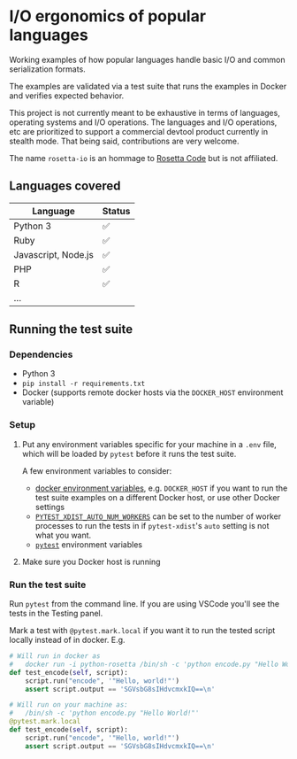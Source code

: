 # I/O ergonomics of popular languages

Working examples of how popular languages handle basic I/O and common serialization formats.

The examples are validated via a test suite that runs the examples in Docker and verifies expected behavior.

This project is not currently meant to be exhaustive in terms of languages, operating systems and I/O operations. The languages and I/O operations, etc are prioritized to support a commercial devtool product currently in stealth mode. That being said, contributions are very welcome.

The name `rosetta-io` is an hommage to [Rosetta Code](https://rosettacode.org/wiki/Rosetta_Code) but is not affiliated.

## Languages covered

| Language            | Status      |
| ------------------- | ----------- |
| Python 3            | ✅          |
| Ruby                | ✅          |
| Javascript, Node.js | ✅          |
| PHP                 | ✅          |
| R                   | ✅          |
| …                   |             |

## Running the test suite

### Dependencies

- Python 3
- `pip install -r requirements.txt`
- Docker (supports remote docker hosts via the `DOCKER_HOST` environment variable)

### Setup

1. Put any environment variables specific for your machine in a `.env` file, which will be loaded by `pytest` before it runs the test suite.

    A few environment variables to consider:
    - [docker environment variables][env-vars-docker], e.g. `DOCKER_HOST` if you want to run the test suite examples on a different Docker host, or use other Docker settings
    - [`PYTEST_XDIST_AUTO_NUM_WORKERS`][env-vars-pytest-xdist] can be set to the number of worker processes to run the tests in if `pytest-xdist`'s `auto` setting is not what you want.
    - [`pytest`][env-vars-pytest] environment variables

2. Make sure you Docker host is running

### Run the test suite

Run `pytest` from the command line. If you are using VSCode you'll see the tests in the Testing panel.

Mark a test with `@pytest.mark.local` if you want it to run the tested script locally instead of in docker. E.g.

```python
# Will run in docker as
#   docker run -i python-rosetta /bin/sh -c 'python encode.py "Hello World!"'
def test_encode(self, script):
    script.run("encode", '"Hello, world!"')
    assert script.output == 'SGVsbG8sIHdvcmxkIQ==\n'

# Will run on your machine as:
#   /bin/sh -c 'python encode.py "Hello World!"'
@pytest.mark.local
def test_encode(self, script):
    script.run("encode", '"Hello, world!"')
    assert script.output == 'SGVsbG8sIHdvcmxkIQ==\n'
```


[env-vars-docker]: https://docs.docker.com/engine/reference/commandline/cli/#environment-variables
[env-vars-pytest-xdist]: https://pytest-xdist.readthedocs.io/en/stable/distribution.html
[env-vars-pytest]: https://docs.pytest.org/en/7.4.x/reference/reference.html#environment-variables

